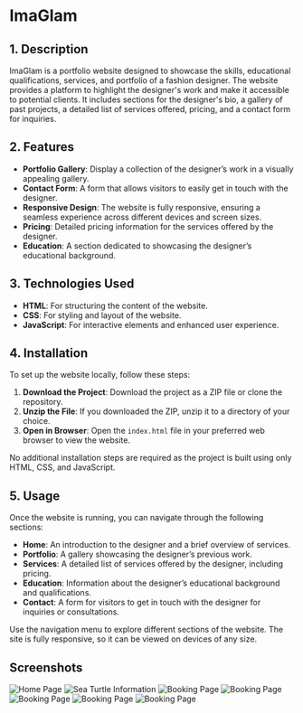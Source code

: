 # ImaGlam

## 1. Description

ImaGlam is a portfolio website designed to showcase the skills, educational qualifications, services, and portfolio of a fashion designer. The website provides a platform to highlight the designer's work and make it accessible to potential clients. It includes sections for the designer's bio, a gallery of past projects, a detailed list of services offered, pricing, and a contact form for inquiries.

## 2. Features

- **Portfolio Gallery**: Display a collection of the designer’s work in a visually appealing gallery.
- **Contact Form**: A form that allows visitors to easily get in touch with the designer.
- **Responsive Design**: The website is fully responsive, ensuring a seamless experience across different devices and screen sizes.
- **Pricing**: Detailed pricing information for the services offered by the designer.
- **Education**: A section dedicated to showcasing the designer’s educational background.

## 3. Technologies Used

- **HTML**: For structuring the content of the website.
- **CSS**: For styling and layout of the website.
- **JavaScript**: For interactive elements and enhanced user experience.

## 4. Installation

To set up the website locally, follow these steps:

1. **Download the Project**: Download the project as a ZIP file or clone the repository.
2. **Unzip the File**: If you downloaded the ZIP, unzip it to a directory of your choice.
3. **Open in Browser**: Open the `index.html` file in your preferred web browser to view the website.

No additional installation steps are required as the project is built using only HTML, CSS, and JavaScript.

## 5. Usage

Once the website is running, you can navigate through the following sections:

- **Home**: An introduction to the designer and a brief overview of services.
- **Portfolio**: A gallery showcasing the designer’s previous work.
- **Services**: A detailed list of services offered by the designer, including pricing.
- **Education**: Information about the designer’s educational background and qualifications.
- **Contact**: A form for visitors to get in touch with the designer for inquiries or consultations.

Use the navigation menu to explore different sections of the website. The site is fully responsive, so it can be viewed on devices of any size.

## Screenshots
![Home Page](img/screenshots/home.jpeg)
![Sea Turtle Information](img/screenshots/about.jpeg)
![Booking Page](img/screenshots/threats.jpeg)
![Booking Page](img/screenshots/hatchery.jpeg)
![Booking Page](img/screenshots/products.jpeg)
![Booking Page](img/screenshots/donate.jpeg)
![Booking Page](img/screenshots/booking.jpeg)

